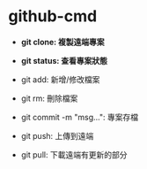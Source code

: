 # github-cmd
- ****git clone: 複製遠端專案****

- **git status: 查看專案狀態**

- git add: 新增/修改檔案

- git rm: 刪除檔案

- git commit -m "msg...": 專案存檔

- git push: 上傳到遠端

- git pull: 下載遠端有更新的部分

